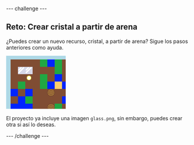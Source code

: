 --- challenge ---
## Reto: Crear cristal a partir de arena
¿Puedes crear un nuevo recurso, cristal, a partir de arena? Sigue los pasos anteriores como ayuda.

![screenshot](images/craft-glass.png)

El proyecto ya incluye una imagen `glass.png`, sin embargo, puedes crear otra si así lo deseas.




--- /challenge ---